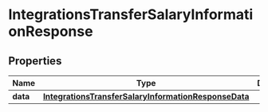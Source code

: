 

# IntegrationsTransferSalaryInformationResponse


## Properties

| Name | Type | Description | Notes |
|------------ | ------------- | ------------- | -------------|
|**data** | [**IntegrationsTransferSalaryInformationResponseData**](IntegrationsTransferSalaryInformationResponseData.md) |  |  [optional] |



